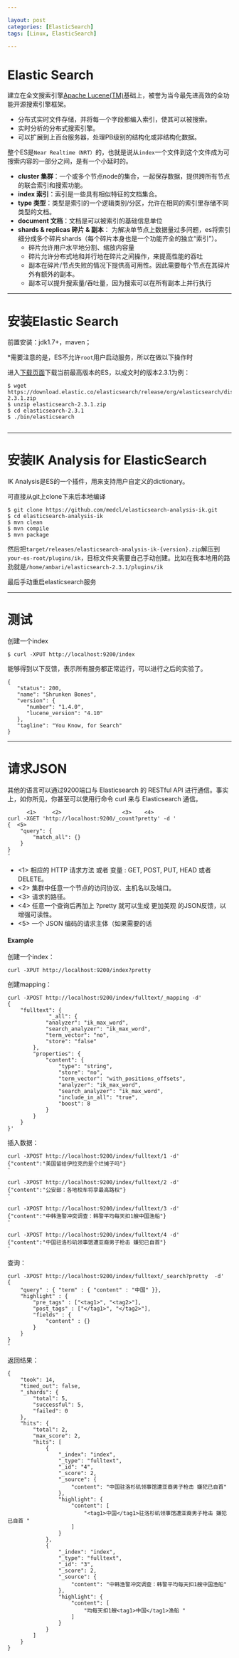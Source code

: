 ```yaml
---

layout: post
categories: [ElasticSearch]
tags: [Linux, ElasticSearch]

---
```


# Elastic Search

建立在全文搜索引擎[Apache Lucene(TM)](https://lucene.apache.org/core/)基础上，被誉为当今最先进高效的全功能开源搜索引擎框架。

- 分布式实时文件存储，并将每一个字段都编入索引，使其可以被搜索。
- 实时分析的分布式搜索引擎。
- 可以扩展到上百台服务器，处理PB级别的结构化或非结构化数据。

整个ES是`Near Realtime（NRT）`的，也就是说从`index`一个文件到这个文件成为可搜索内容的一部分之间，是有一个小延时的。

- **cluster 集群**：一个或多个节点node的集合，一起保存数据，提供跨所有节点的联合索引和搜索功能。
- **index 索引**：索引是一些具有相似特征的文档集合。 
- **type 类型**：类型是索引的一个逻辑类别/分区，允许在相同的索引里存储不同类型的文档。
- **document 文档**：文档是可以被索引的基础信息单位
- **shards & replicas 碎片 & 副本**： 为解决单节点上数据量过多问题，es将索引细分成多个碎片shards（每个碎片本身也是一个功能齐全的独立“索引”）。
	- 碎片允许用户水平地分割、缩放内容量
	- 碎片允许分布式地和并行地在碎片之间操作，来提高性能的吞吐
	- 副本在碎片/节点失败的情况下提供高可用性。因此需要每个节点在其碎片外有额外的副本。
	- 副本可以提升搜索量/吞吐量，因为搜索可以在所有副本上并行执行

- - -


# 安装Elastic Search

前置安装：jdk1.7+，maven；

*需要注意的是，ES不允许`root`用户启动服务，所以在做以下操作时

进入[下载页面](https://www.elastic.co/downloads/elasticsearch)下载当前最高版本的ES，以成文时的版本2.3.1为例：

```
$ wget https://download.elastic.co/elasticsearch/release/org/elasticsearch/distribution/zip/elasticsearch/2.3.1/elasticsearch-2.3.1.zip
$ unzip elasticsearch-2.3.1.zip
$ cd elasticsearch-2.3.1 
$ ./bin/elasticsearch


```

---

# 安装IK Analysis for ElasticSearch

IK Analysis是ES的一个插件，用来支持用户自定义的dictionary。

可直接从git上clone下来后本地编译

```
$ git clone https://github.com/medcl/elasticsearch-analysis-ik.git
$ cd elasticsearch-analysis-ik
$ mvn clean
$ mvn compile
$ mvn package

```


然后把`target/releases/elasticsearch-analysis-ik-{version}.zip`解压到`your-es-root/plugins/ik`，目标文件夹需要自己手动创建。比如在我本地用的路劲就是`/home/ambari/elasticsearch-2.3.1/plugins/ik`

最后手动重启elasticsearch服务

---

# 测试

创建一个index

```
$ curl -XPUT http://localhost:9200/index
```

能够得到以下反馈，表示所有服务都正常运行，可以进行之后的实验了。

```
{
   "status": 200,
   "name": "Shrunken Bones",
   "version": {
      "number": "1.4.0",
      "lucene_version": "4.10"
   },
   "tagline": "You Know, for Search"
}
```

- - -

# 请求JSON

其他的语言可以通过9200端口与 Elasticsearch 的 RESTful API 进行通信。事实上，如你所见，你甚至可以使用行命令 curl 来与 Elasticsearch 通信。

```
      <1>     <2>                   <3>    <4>
curl -XGET 'http://localhost:9200/_count?pretty' -d '
{  <5>
    "query": {
        "match_all": {}
    }
}
'

```

- <1> 相应的 HTTP 请求方法 或者 变量 : GET, POST, PUT, HEAD 或者 DELETE。
- <2> 集群中任意一个节点的访问协议、主机名以及端口。
- <3> 请求的路径。
- <4> 任意一个查询后再加上 ?pretty 就可以生成 更加美观 的JSON反馈，以增强可读性。
- <5> 一个 JSON 编码的请求主体（如果需要的话


#### Example

创建一个index：

```
curl -XPUT http://localhost:9200/index?pretty

```

创建mapping：

```
curl -XPOST http://localhost:9200/index/fulltext/_mapping -d'
{
    "fulltext": {
             "_all": {
            "analyzer": "ik_max_word",
            "search_analyzer": "ik_max_word",
            "term_vector": "no",
            "store": "false"
        },
        "properties": {
            "content": {
                "type": "string",
                "store": "no",
                "term_vector": "with_positions_offsets",
                "analyzer": "ik_max_word",
                "search_analyzer": "ik_max_word",
                "include_in_all": "true",
                "boost": 8
            }
        }
    }
}'

``` 

插入数据：

```
curl -XPOST http://localhost:9200/index/fulltext/1 -d'
{"content":"美国留给伊拉克的是个烂摊子吗"}
'

curl -XPOST http://localhost:9200/index/fulltext/2 -d'
{"content":"公安部：各地校车将享最高路权"}
'

curl -XPOST http://localhost:9200/index/fulltext/3 -d'
{"content":"中韩渔警冲突调查：韩警平均每天扣1艘中国渔船"}
'

curl -XPOST http://localhost:9200/index/fulltext/4 -d'
{"content":"中国驻洛杉矶领事馆遭亚裔男子枪击 嫌犯已自首"}
'

```

查询：

```
curl -XPOST http://localhost:9200/index/fulltext/_search?pretty  -d'
{
    "query" : { "term" : { "content" : "中国" }},
    "highlight" : {
        "pre_tags" : ["<tag1>", "<tag2>"],
        "post_tags" : ["</tag1>", "</tag2>"],
        "fields" : {
            "content" : {}
        }
    }
}
'

```

返回结果：

```
{
    "took": 14,
    "timed_out": false,
    "_shards": {
        "total": 5,
        "successful": 5,
        "failed": 0
    },
    "hits": {
        "total": 2,
        "max_score": 2,
        "hits": [
            {
                "_index": "index",
                "_type": "fulltext",
                "_id": "4",
                "_score": 2,
                "_source": {
                    "content": "中国驻洛杉矶领事馆遭亚裔男子枪击 嫌犯已自首"
                },
                "highlight": {
                    "content": [
                        "<tag1>中国</tag1>驻洛杉矶领事馆遭亚裔男子枪击 嫌犯已自首 "
                    ]
                }
            },
            {
                "_index": "index",
                "_type": "fulltext",
                "_id": "3",
                "_score": 2,
                "_source": {
                    "content": "中韩渔警冲突调查：韩警平均每天扣1艘中国渔船"
                },
                "highlight": {
                    "content": [
                        "均每天扣1艘<tag1>中国</tag1>渔船 "
                    ]
                }
            }
        ]
    }
}

```